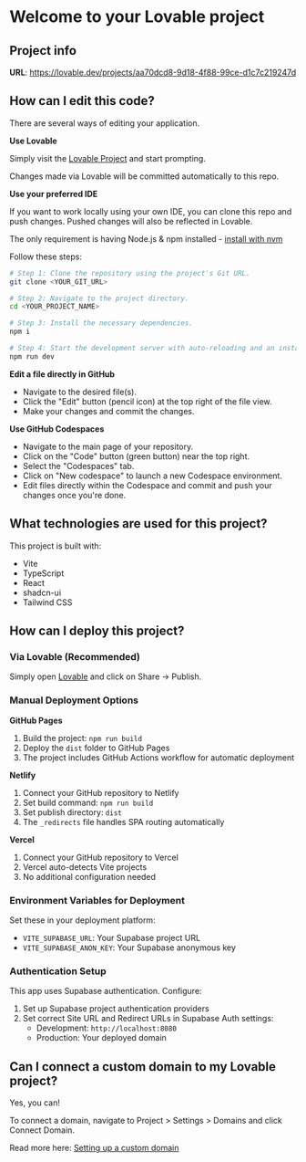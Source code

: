 # Welcome to your Lovable project

## Project info

**URL**: https://lovable.dev/projects/aa70dcd8-9d18-4f88-99ce-d1c7c219247d

## How can I edit this code?

There are several ways of editing your application.

**Use Lovable**

Simply visit the [Lovable Project](https://lovable.dev/projects/aa70dcd8-9d18-4f88-99ce-d1c7c219247d) and start prompting.

Changes made via Lovable will be committed automatically to this repo.

**Use your preferred IDE**

If you want to work locally using your own IDE, you can clone this repo and push changes. Pushed changes will also be reflected in Lovable.

The only requirement is having Node.js & npm installed - [install with nvm](https://github.com/nvm-sh/nvm#installing-and-updating)

Follow these steps:

```sh
# Step 1: Clone the repository using the project's Git URL.
git clone <YOUR_GIT_URL>

# Step 2: Navigate to the project directory.
cd <YOUR_PROJECT_NAME>

# Step 3: Install the necessary dependencies.
npm i

# Step 4: Start the development server with auto-reloading and an instant preview.
npm run dev
```

**Edit a file directly in GitHub**

- Navigate to the desired file(s).
- Click the "Edit" button (pencil icon) at the top right of the file view.
- Make your changes and commit the changes.

**Use GitHub Codespaces**

- Navigate to the main page of your repository.
- Click on the "Code" button (green button) near the top right.
- Select the "Codespaces" tab.
- Click on "New codespace" to launch a new Codespace environment.
- Edit files directly within the Codespace and commit and push your changes once you're done.

## What technologies are used for this project?

This project is built with:

- Vite
- TypeScript
- React
- shadcn-ui
- Tailwind CSS

## How can I deploy this project?

### Via Lovable (Recommended)

Simply open [Lovable](https://lovable.dev/projects/aa70dcd8-9d18-4f88-99ce-d1c7c219247d) and click on Share -> Publish.

### Manual Deployment Options

**GitHub Pages**

1. Build the project: `npm run build`
2. Deploy the `dist` folder to GitHub Pages
3. The project includes GitHub Actions workflow for automatic deployment

**Netlify**

1. Connect your GitHub repository to Netlify
2. Set build command: `npm run build`
3. Set publish directory: `dist`
4. The `_redirects` file handles SPA routing automatically

**Vercel**

1. Connect your GitHub repository to Vercel
2. Vercel auto-detects Vite projects
3. No additional configuration needed

### Environment Variables for Deployment

Set these in your deployment platform:

- `VITE_SUPABASE_URL`: Your Supabase project URL
- `VITE_SUPABASE_ANON_KEY`: Your Supabase anonymous key

### Authentication Setup

This app uses Supabase authentication. Configure:

1. Set up Supabase project authentication providers
2. Set correct Site URL and Redirect URLs in Supabase Auth settings:
   - Development: `http://localhost:8080`
   - Production: Your deployed domain

## Can I connect a custom domain to my Lovable project?

Yes, you can!

To connect a domain, navigate to Project > Settings > Domains and click Connect Domain.

Read more here: [Setting up a custom domain](https://docs.lovable.dev/tips-tricks/custom-domain#step-by-step-guide)
